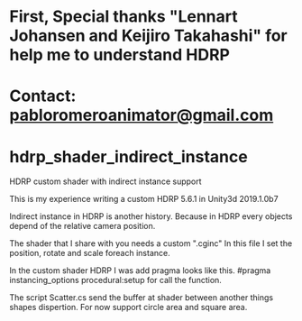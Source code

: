 # First, Special thanks "Lennart Johansen and Keijiro Takahashi" for help me to understand HDRP
# Contact: pabloromeroanimator@gmail.com


# hdrp_shader_indirect_instance
HDRP custom shader with indirect instance support



This is my experience writing a custom HDRP 5.6.1 in Unity3d 2019.1.0b7


Indirect instance in HDRP is another history. Because in HDRP every objects depend of the relative camera position.

The shader that I share with you needs a custom ".cginc"
In this file I set the position, rotate and scale foreach instance.

In the custom shader HDRP I was add pragma looks like this.
#pragma instancing_options procedural:setup for call the function.

The script Scatter.cs send the buffer at shader between another things shapes dispertion.
For now support circle area and square area.


 

 


